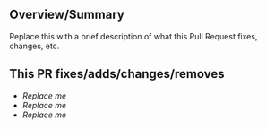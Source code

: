 ## Overview/Summary

Replace this with a brief description of what this Pull Request fixes, changes, etc.

## This PR fixes/adds/changes/removes

* *Replace me*
* *Replace me*
* *Replace me*
